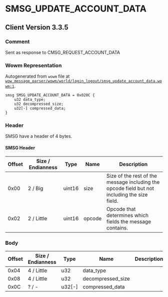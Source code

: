 # SMSG_UPDATE_ACCOUNT_DATA

## Client Version 3.3.5

### Comment

Sent as response to CMSG_REQUEST_ACCOUNT_DATA

### Wowm Representation

Autogenerated from `wowm` file at [`wow_message_parser/wowm/world/login_logout/smsg_update_account_data.wowm:1`](https://github.com/gtker/wow_messages/tree/main/wow_message_parser/wowm/world/login_logout/smsg_update_account_data.wowm#L1).
```rust,ignore
smsg SMSG_UPDATE_ACCOUNT_DATA = 0x020C {
    u32 data_type;
    u32 decompressed_size;
    u32[-] compressed_data;
}
```
### Header

SMSG have a header of 4 bytes.

#### SMSG Header

| Offset | Size / Endianness | Type   | Name   | Description |
| ------ | ----------------- | ------ | ------ | ----------- |
| 0x00   | 2 / Big           | uint16 | size   | Size of the rest of the message including the opcode field but not including the size field.|
| 0x02   | 2 / Little        | uint16 | opcode | Opcode that determines which fields the message contains.|

### Body

| Offset | Size / Endianness | Type | Name | Description | Comment |
| ------ | ----------------- | ---- | ---- | ----------- | ------- |
| 0x04 | 4 / Little | u32 | data_type |  |  |
| 0x08 | 4 / Little | u32 | decompressed_size |  |  |
| 0x0C | ? / - | u32[-] | compressed_data |  |  |

